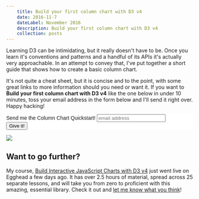 ```yaml
---
	title: Build your first column chart with D3 v4
	date: 2016-11-7
	dateLabel: November 2016
	description: Build your first column chart with D3 v4
	collection: posts
---
```


Learning D3 can be intimidating, but it really doesn't have to be. Once you learn it's conventions and patterns and a handful of its APIs it's actually very approachable. In an attempt to convey that, I've put together a short guide that shows how to create a basic column chart.

It's not quite a cheat sheet, but it is concise and to the point, with some great links to more information should you need or want it. If you want to **Build your first column chart with D3 v4** like the one below in under 10 minutes, toss your email address in the form below and I'll send it right over. Happy hacking!

<!-- Begin MailChimp Signup Form -->
<link href="//cdn-images.mailchimp.com/embedcode/horizontal-slim-10_7.css" rel="stylesheet" type="text/css">
<style type="text/css">
	#mc_embed_signup{background:#fff; clear:left; font:14px Helvetica,Arial,sans-serif; width:100%;}
	/* Add your own MailChimp form style overrides in your site stylesheet or in this style block.
	   We recommend moving this block and the preceding CSS link to the HEAD of your HTML file. */
</style>
<div id="mc_embed_signup">
<form action="https://www.getdrip.com/forms/67526205/submissions" 
	method="post" 
	id="mc-embedded-subscribe-form" 
	name="mc-embedded-subscribe-form" 
	class="validate" 
	target="_blank" 
	novalidate
	data-drip-embedded-form="67526205">
    <div id="mc_embed_signup_scroll">
	<label for="mce-EMAIL" data-drip-attribute="headline">Send me the Column Chart Quickstart!</label>
	<input type="email" value="" name="fields[email]" class="email" id="mce-EMAIL" placeholder="email address" required>
    <!-- real people should not fill this in and expect good things - do not remove this or risk form bot signups-->
    <div style="position: absolute; left: -5000px;" aria-hidden="true"><input type="text" name="b_6d07cdf61fbc0d9355e8a9a0c_c34eca8564" tabindex="-1" value=""></div>
    <div class="clear"><input type="submit" value="Give it!" name="subscribe" id="mc-embedded-subscribe" class="button"></div>
    </div>
</form>
</div>
<!--End mc_embed_signup-->

<img src="/assets/column-chart-preview-sm.png" />

## Want to go further?

My course, [Build Interactive JavaScript Charts with D3 v4](https://egghead.io/courses/build-interactive-javascript-charts-with-d3-v4) just went live on Egghead a few days ago. It has over 2.5 hours of material, spread across 25 separate lessons, and will take you from zero to proficient with this amazing, essential library. Check it out and [let me know what you think](mailto:ben@knowbetter.io)!
